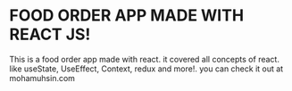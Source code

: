 # FOOD ORDER APP MADE WITH REACT JS!

This is a food order app made with react. it covered all concepts of react. like useState, UseEffect, Context, redux and more!.
you can check it out at mohamuhsin.com
